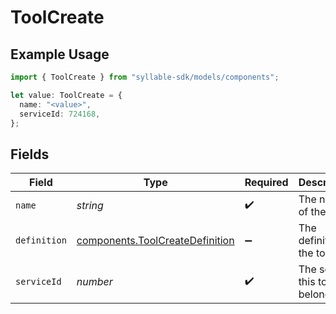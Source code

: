 # ToolCreate

## Example Usage

```typescript
import { ToolCreate } from "syllable-sdk/models/components";

let value: ToolCreate = {
  name: "<value>",
  serviceId: 724168,
};
```

## Fields

| Field                                                                              | Type                                                                               | Required                                                                           | Description                                                                        |
| ---------------------------------------------------------------------------------- | ---------------------------------------------------------------------------------- | ---------------------------------------------------------------------------------- | ---------------------------------------------------------------------------------- |
| `name`                                                                             | *string*                                                                           | :heavy_check_mark:                                                                 | The name of the tool                                                               |
| `definition`                                                                       | [components.ToolCreateDefinition](../../models/components/toolcreatedefinition.md) | :heavy_minus_sign:                                                                 | The definition of the tool                                                         |
| `serviceId`                                                                        | *number*                                                                           | :heavy_check_mark:                                                                 | The service this tool belongs to                                                   |